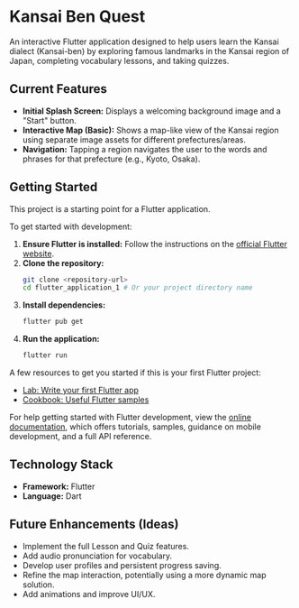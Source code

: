 # Kansai Ben Quest

An interactive Flutter application designed to help users learn the Kansai dialect (Kansai-ben) by exploring famous landmarks in the Kansai region of Japan, completing vocabulary lessons, and taking quizzes.

## Current Features

*   **Initial Splash Screen:** Displays a welcoming background image and a "Start" button.
*   **Interactive Map (Basic):** Shows a map-like view of the Kansai region using separate image assets for different prefectures/areas.
*   **Navigation:** Tapping a region navigates the user to the words and phrases for that prefecture (e.g., Kyoto, Osaka).

## Getting Started

This project is a starting point for a Flutter application.

To get started with development:

1.  **Ensure Flutter is installed:** Follow the instructions on the [official Flutter website](https://flutter.dev/docs/get-started/install).
2.  **Clone the repository:**
    ```bash
    git clone <repository-url>
    cd flutter_application_1 # Or your project directory name
    ```
3.  **Install dependencies:**
    ```bash
    flutter pub get
    ```
4.  **Run the application:**
    ```bash
    flutter run
    ```

A few resources to get you started if this is your first Flutter project:

-   [Lab: Write your first Flutter app](https://docs.flutter.dev/get-started/codelab)
-   [Cookbook: Useful Flutter samples](https://docs.flutter.dev/cookbook)

For help getting started with Flutter development, view the
[online documentation](https://docs.flutter.dev/), which offers tutorials,
samples, guidance on mobile development, and a full API reference.

## Technology Stack

*   **Framework:** Flutter
*   **Language:** Dart

## Future Enhancements (Ideas)

*   Implement the full Lesson and Quiz features.
*   Add audio pronunciation for vocabulary.
*   Develop user profiles and persistent progress saving.
*   Refine the map interaction, potentially using a more dynamic map solution.
*   Add animations and improve UI/UX.